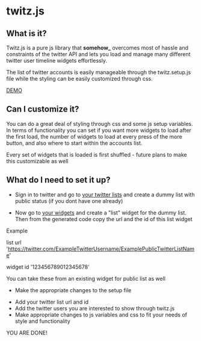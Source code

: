 # twitz.js

## What is it?

Twitz.js is a pure js library that **somehow_** overcomes most of hassle and constraints of the twitter API and lets you load and manage many different twitter user timeline widgets effortlessly.

The list of twitter accounts is easily manageable through the twitz.setup.js file while the styling can be easily customized through css.

[DEMO](http://positeam.net/twitz.js/)


## Can I customize it?

You can do a great deal of styling through css and some js setup variables. In terms of functionality you can set if you want more widgets to load after the first load, the number of widgets to load at every press of the more button, and also where to start within the accounts list.

Every set of widgets that is loaded is first shuffled - future plans to make this customizable as well


## What do I need to set it up?

+ Sign in to twitter and go to [your twitter lists](https://twitter.com/lists) and create a dummy list with public status (if you dont have one already)

+ Now go to [your widgets](https://twitter.com/settings/widgets) and create a "list" widget for the dummy list. Then from the generated code copy the url and the id of this list widget

Example

list url 'https://twitter.com/ExampleTwitterUsername/ExamplePublicTwitterListName'

widget id  '123456789012345678'

You can take these from an existing widget for public list as well

+ Make the appropriate changes to the setup file
- Add your twitter list url and id
- Add the twitter users you are interested to show through twitz.js
- Make appropriate changes to js variables and css to fit your needs of style and functionality

YOU ARE DONE!
